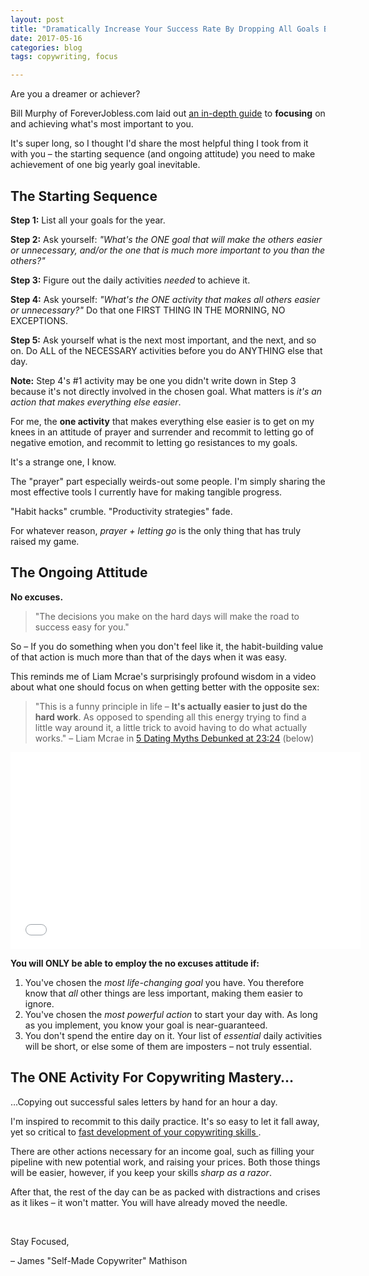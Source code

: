 ```yaml
---
layout: post
title: "Dramatically Increase Your Success Rate By Dropping All Goals But One"
date: 2017-05-16 
categories: blog
tags: copywriting, focus

---
```


Are you a dreamer or achiever? 

Bill Murphy of ForeverJobless.com laid out [an in-depth guide](https://foreverjobless.com/how-to-change-your-life-this-year-by-accomplishing-any-goal-you-want/) to **focusing** on and achieving what's most important to you. 

It's super long, so I thought I'd share the most helpful thing I took from it with you – the starting sequence (and ongoing attitude) you need to make achievement of one big yearly goal inevitable. 

## The Starting Sequence
**Step 1:** List all your goals for the year. 

**Step 2:** Ask yourself: *"What's the ONE goal that will make the others easier or unnecessary, and/or the one that is much more important to you than the others?"*

**Step 3:** Figure out the daily activities *needed* to achieve it. 

**Step 4:** Ask yourself: *"What's the ONE activity that makes all others easier or unnecessary?"* Do that one FIRST THING IN THE MORNING, NO EXCEPTIONS. 

**Step 5:** Ask yourself what is the next most important, and the next, and so on. Do ALL of the NECESSARY activities before you do ANYTHING else that day. 

**Note:** Step 4's #1 activity may be one you didn't write down in Step 3 because it's not directly involved in the chosen goal. What matters is *it's an action that makes everything else easier*.

For me, the **one activity** that makes everything else easier is to get on my knees in an attitude of prayer and surrender and recommit to letting go of negative emotion, and recommit to letting go resistances to my goals. 

It's a strange one, I know. 

The "prayer" part especially weirds-out some people. I'm simply sharing the most effective tools I currently have for making tangible progress. 

"Habit hacks" crumble. "Productivity strategies" fade. 

For whatever reason, *prayer + letting go* is the only thing that has truly raised my game. 

## The Ongoing Attitude
**No excuses.**

> "The decisions you make on the hard days will make the road to success easy for you."

So – If you do something when you don't feel like it, the habit-building value of that action is much more than that of the days when it was easy. 

This reminds me of Liam Mcrae's surprisingly profound wisdom in a video about what one should focus on when getting better with the opposite sex: 

> "This is a funny principle in life – **It's actually easier to just do the hard work**. As opposed to spending all this energy trying to find a little way around it, a little trick to avoid having to do what actually works."
> – Liam Mcrae in [5 Dating Myths Debunked at 23:24](https://youtu.be/R7DoTEpyv4M?t=1404) (below)

<iframe width="560" height="315" src="//www.youtube.com/embed/R7DoTEpyv4M?start=1404&end=1418" frameborder="0"> </iframe>

**You will ONLY be able to employ the **no excuses** attitude if:**
1. You've chosen the *most life-changing goal* you have. You therefore know that *all* other things are less important, making them easier to ignore.
2. You've chosen the *most powerful action* to start your day with. As long as you implement, you know your goal is near-guaranteed. 
3. You don't spend the entire day on it. Your list of *essential* daily activities will be short, or else some of them are imposters – not truly essential. 

## The ONE Activity For Copywriting Mastery…
…Copying out successful sales letters by hand for an hour a day. 

I'm inspired to recommit to this daily practice. It's so easy to let it fall away, yet so critical to [fast development of your copywriting skills ](http://www.jamesmathison.co.uk/the-self-made-copywriter-intensive/).

There are other actions necessary for an income goal, such as filling your pipeline with new potential work, and raising your prices. Both those things will be easier, however, if you keep your skills *sharp as a razor*. 

After that, the rest of the day can be as packed with distractions and crises as it likes – it won't matter. You will have already moved the needle.

&nbsp;

Stay Focused,

– James "Self-Made Copywriter" Mathison

